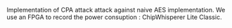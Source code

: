 Implementation of CPA attack attack against naive AES implementation. We use an FPGA to record the power consuption : ChipWhisperer Lite Classic.
